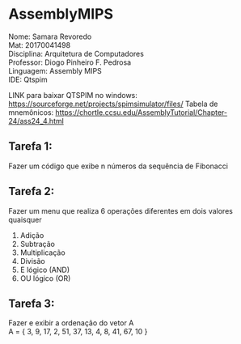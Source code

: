 # AssemblyMIPS

Nome: Samara Revoredo   
Mat: 20170041498  
Disciplina: Arquitetura de Computadores  
Professor: Diogo Pinheiro F. Pedrosa  
Linguagem: Assembly MIPS  
IDE: Qtspim

LINK para baixar QTSPIM no windows: https://sourceforge.net/projects/spimsimulator/files/
Tabela de mnemônicos: https://chortle.ccsu.edu/AssemblyTutorial/Chapter-24/ass24_4.html

## Tarefa 1:
Fazer um código que exibe n números da sequência de Fibonacci

## Tarefa 2: 
Fazer um menu que realiza 6 operações diferentes em dois valores quaisquer
1) Adição
2) Subtração
3) Multiplicação
4) Divisão 
5) E lógico (AND)
6) OU lógico (OR)

## Tarefa 3: 
Fazer e exibir a ordenação do vetor A  
A = { 3, 9, 17, 2, 51, 37, 13, 4, 8, 41, 67, 10 }
